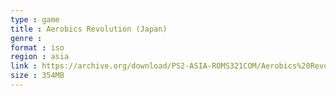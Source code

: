 ```yaml
---
type : game
title : Aerobics Revolution (Japan)
genre : 
format : iso
region : asia
link : https://archive.org/download/PS2-ASIA-ROMS321COM/Aerobics%20Revolution%20%28Japan%29.7z
size : 354MB
---
```


